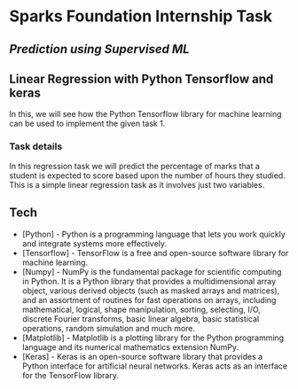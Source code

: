 # Sparks Foundation Internship Task
## _Prediction using Supervised ML_

## **Linear Regression with Python Tensorflow and keras**
In this, we will see how the Python Tensorflow library for machine learning can be used to implement the given task 1.

### **Task details**
In this regression task we will predict the percentage of marks that a student is expected to score based upon the number of hours they studied. This is a simple linear regression task as it involves just two variables.


## Tech


- [Python] - Python is a programming language that lets you work quickly and integrate systems more effectively.
- [Tensorflow] - TensorFlow is a free and open-source software library for machine learning.
- [Numpy] - NumPy is the fundamental package for scientific computing in Python. It is a Python library that provides a multidimensional array object, various derived objects (such as masked arrays and matrices), and an assortment of routines for fast operations on arrays, including mathematical, logical, shape manipulation, sorting, selecting, I/O, discrete Fourier transforms, basic linear algebra, basic statistical operations, random simulation and much more.
- [Matplotlib] - Matplotlib is a plotting library for the Python programming language and its numerical mathematics extension NumPy.
- [Keras] - Keras is an open-source software library that provides a Python interface for artificial neural networks. Keras acts as an interface for the TensorFlow library. 
